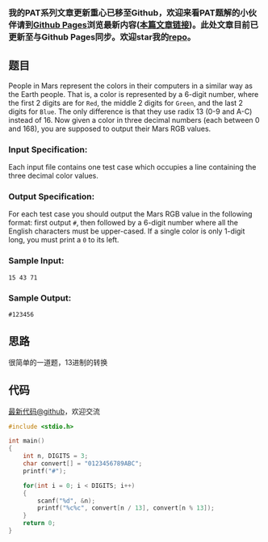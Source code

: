 ### 我的PAT系列文章更新重心已移至Github，欢迎来看PAT题解的小伙伴请到[Github Pages](https://oliverlew.github.io/PAT)浏览最新内容([本篇文章链接](https://oliverlew.github.io/PAT/Advanced/1027.html))。此处文章目前已更新至与Github Pages同步。欢迎star我的[repo](https://github.com/OliverLew/PAT)。

## 题目

People in Mars represent the colors in their computers in a similar way as the
Earth people. That is, a color is represented by a 6-digit number, where the
first 2 digits are for `Red`, the middle 2 digits for `Green`, and the last 2
digits for `Blue`. The only difference is that they use radix 13 (0-9 and A-C)
instead of 16. Now given a color in three decimal numbers (each between 0 and
168), you are supposed to output their Mars RGB values.

### Input Specification:

Each input file contains one test case which occupies a line containing the
three decimal color values.

### Output Specification:

For each test case you should output the Mars RGB value in the following
format: first output `#`, then followed by a 6-digit number where all the
English characters must be upper-cased. If a single color is only 1-digit
long, you must print a `0` to its left.

### Sample Input:

    
    
    15 43 71
    

### Sample Output:

    
    
    #123456
    



## 思路


很简单的一道题，13进制的转换

## 代码

[最新代码@github](https://github.com/OliverLew/PAT/blob/master/PATAdvanced/1027.c)，欢迎交流
```c
#include <stdio.h>

int main()
{
    int n, DIGITS = 3;
    char convert[] = "0123456789ABC";
    printf("#");

    for(int i = 0; i < DIGITS; i++)
    {
        scanf("%d", &n);
        printf("%c%c", convert[n / 13], convert[n % 13]);
    }
    return 0;
}
```